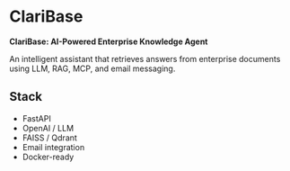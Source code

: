# ClariBase
**ClariBase: AI-Powered Enterprise Knowledge Agent**  

An intelligent assistant that retrieves answers from enterprise documents using LLM, RAG, MCP, and email messaging.

## Stack
- FastAPI
- OpenAI / LLM
- FAISS / Qdrant
- Email integration
- Docker-ready